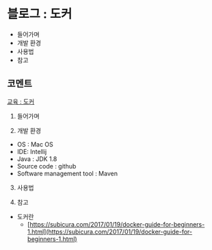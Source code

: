 # 블로그 : 도커
* 들어가며
* 개발 환경
* 사용법
* 참고

**코멘트**
-

[교육 : 도커](evernote:///view/838797/s7/7e3957d5-3de9-4854-ad73-ade18490644b/7e3957d5-3de9-4854-ad73-ade18490644b/)

1. 들어가며

2. 개발 환경

* OS : Mac OS
* IDE: Intellij
* Java : JDK 1.8
* Source code : github
* Software management tool : Maven

3. 사용법

4. 참고

* 도커란
	* [https://subicura.com/2017/01/19/docker-guide-for-beginners-1.html](https://subicura.com/2017/01/19/docker-guide-for-beginners-1.html)